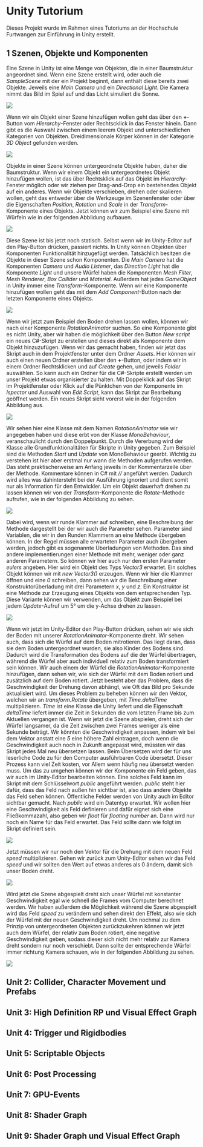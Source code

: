 # Unity Tutorium
Dieses Projekt wurde im Rahmen eines Tutoriums an der Hochschule Furtwangen zur Einführung in Unity erstellt.

## 1 Szenen, Objekte und Komponenten
Eine Szene in Unity ist eine Menge von Objekten, die in einer Baumstruktur angeordnet sind. Wenn eine Szene erstellt wird, oder auch die <i>SampleScene</i> mit der ein Projekt beginnt, dann enthält diese bereits zwei Objekte. Jeweils eine <i>Main Camera</i> und ein <i>Directional Light</i>. Die Kamera nimmt das Bild im Spiel auf und das Licht simuliert die Sonne.

![](Images/NewSceneHierarchy.png)

Wenn wir ein Objekt einer Szene hinzufügen wollen geht das über den <b>+</b>-Button vom <i>Hierarchy</i>-Fenster oder Rechtscklick in das Fenster hinein. Dann gibt es die Auswahl zwischen einem leerem Objekt und unterschiedlichen Kategorien von Objekten. Dreidimensionale Körper können in der Kategorie <i>3D Object</i> gefunden werden.

![](Images/Add3DObject.png)

Objekte in einer Szene können untergeordnete Objekte haben, daher die Baumstruktur. Wenn wir einem Objekt ein untergeordnetes Objekt hinzufügen wollen, ist das über Rechtsklick auf das Objekt im <i>Hierarchy</i>-Fenster möglich oder wir ziehen per Drag-and-Drop ein bestehendes Objekt auf ein anderes. Wenn wir Objekte verschieben, drehen oder skalieren wollen, geht das entweder über die Werkzeuge im Szenenfenster oder über die Eigenschaften <i>Position</i>, <i>Rotation</i> und <i>Scale</i> in der <i>Transform</i>-Komponente eines Objekts. Jetzt können wir zum Beispiel eine Szene mit Würfeln wie in der folgenden Abbildung aufbauen.

![](Images/Scene1.png)

Diese Szene ist bis jetzt noch statisch. Selbst wenn wir im Unity-Editor auf den Play-Button drücken, passiert nichts. In Unity können Objekten über Komponenten Funktionalität hinzugefügt werden. Tatsächlich besitzen die Objekte in dieser Szene schon Komponenten. Die <i>Main Camera</i> hat die Komponenten <i>Camera</i> und <i>Audio Listener</i>, das <i>Direction Light</i> hat die Komponente <i>Light</i> und unsere Würfel haben die Komponenten <i>Mesh Filter</i>, <i>Mesh Renderer</i>, <i>Box Collider</i> und <i>Material</i>. Außerdem hat jedes <i>GameObject</i> in Unity immer eine <i>Transform</i>-Komponente. Wenn wir eine Komponente hinzufügen wollen geht das mit dem <i>Add Component</i>-Button nach der letzten Komponente eines Objekts.

![](Images/AddComponent.png)

Wenn wir jetzt zum Beispiel den Boden drehen lassen wollen, können wir nach einer Komponente <i>RotationAnimator</i> suchen. So eine Komponente gibt es nicht Unity, aber wir haben die möglichkeit über den Button <i>New script</i> ein neues C#-Skript zu erstellen und dieses direkt als Komponente dem Objekt hinzuzufügen. Wenn wir das gemacht haben, finden wir jetzt das Skript auch in dem Projektfenster unter dem Ordner <i>Assets</i>. Hier können wir auch einen neuen Ordner erstellen über den <b>+</b>-Button, oder indem wir in einem Ordner Rechtsklicken und auf <i>Create</i> gehen, und jeweils <i>Folder</i> auswählen. So kann auch ein Ordner für die C#-Skripte erstellt werden um unser Projekt etwas organisierter zu halten. Mit Doppelklick auf das Skript im Projektfenster oder Klick auf die Pünktchen von der Komponente im <i>Ispector</i> und Auswahl von <i>Edit Script</i>, kann das Skript zur Bearbeitung geöffnet werden. Ein neues Skript sieht vorerst wie in der folgenden Abbildung aus.

![](Images/RotationAnimator1.png)

Wir sehen hier eine Klasse mit dem Namen <i>RotationAnimator</i> wie wir angegeben haben und diese erbt von der Klasse <i>MonoBehaviour</i>, veranschaulicht durch den Doppelpunkt. Durch die Vererbung wird der Klasse alle Grundfunktionalitäten für Skripte in Unity gegeben. Zum Beispiel sind die Methoden <i>Start</i> und <i>Update</i> von MonoBehaviour geerbt. Wichtig zu verstehen ist hier aber erstmal nur wann die Methoden aufgerufen werden. Das steht praktischerweise am Anfang jeweils in der Kommentarzeile über der Methode. Kommentare können in C# mit <i>//</i> angeführt werden. Dadurch wird alles was dahintersteht bei der Ausführung ignoriert und dient somit nur als Information für den Entwickler. Um ein Objekt dauerhaft drehen zu lassen können wir von der <i>Transform</i>-Komponente die <i>Rotate</i>-Methode aufrufen, wie in der folgenden Abbildung zu sehen.

![](Images/RotationAnimator2.png)

Dabei wird, wenn wir runde Klammer auf schreiben, eine Beschreibung der Methode dargestellt bei der wir auch die Parameter sehen. Parameter sind Variablen, die wir in den Runden Klammern an eine Methode übergeben können. In der Regel müssen alle erwarteten Parameter auch übergeben werden, jedoch gibt es sogenannte Überladungen von Methoden. Das sind andere implementierungen einer Methode mit mehr, weniger oder ganz anderen Parametern. So können wir hier auch nur den ersten Parameter <i>eulers</i> angeben. Hier wird ein Objekt des Typs <i>Vector3</i> erwartet. Ein solches Objekt können wir mit <i>new Vector3()</i> erzeugen. Wenn wir hier die Klammer öffnen und eine <i>0</i> schreiben, dann sehen wir die Beschreibung einer Konstruktorüberladung mit drei Parametern <i>x</i>, <i>y</i> und <i>z</i>. Ein Konstruktor ist eine Methode zur Erzeugung eines Objekts von dem entsprechenden Typ. Diese Variante können wir verwenden, um das Objekt zum Beispiel bei jedem <i>Update</i>-Aufruf um 5° um die y-Achse drehen zu lassen.

![](Images/RotationAnimator3.png)

Wenn wir jetzt im Unity-Editor den Play-Button drücken, sehen wir wie sich der Boden mit unserer <i>RotationAnimator</i>-Komponente dreht. Wir sehen auch, dass sich die Würfel auf dem Boden mitrotieren. Das liegt daran, dass sie dem Boden untergeordnet wurden, sie also Kinder des Bodens sind. Dadurch wird die Transformation des Bodens auf die der Würfel übertragen, während die Würfel aber auch individuell relativ zum Boden transformiert sein können. Wir auch einem der Würfel die <i>RotationAnimator</i>-Komponente hinzufügen, dann sehen wir, wie sich der Würfel mit dem Boden rotiert und zusätzlich auf dem Boden rotiert. Jetzt besteht aber das Problem, dass die Geschwindigkeit der Drehung davon abhängt, wie Oft das Bild pro Sekunde aktualisiert wird. Um dieses Problem zu beheben können wir den Vektor, welchen wir an <i>transform.Rotate</i> übergeben, mit <i>Time.deltaTime</i> multiplizieren. <i>Time</i> ist eine Klasse die Unity liefert und die Eigenschaft <i>deltaTime</i> liefert immer die Zeit in Sekunden die vom letzten Frame bis zum Aktuellen vergangen ist. Wenn wir jetzt die Szene abspielen, dreht sich der Würfel langsamer, da die Zeit zwischen zwei Frames weniger als eine Sekunde beträgt. Wir könnten die Geschwindigkeit anpassen, indem wir bei dem Vektor anstatt eine <i>5</i> eine höhere Zahl eintragen, doch wenn die Geschwindigkeit auch noch in Zukunft angepasst wird, müssten wir das Skript jedes Mal neu übersetzen lassen. Beim Übersetzen wird der für uns leserliche Code zu für den Computer ausführbaren Code übersetzt. Dieser Prozess kann viel Zeit kosten, vor Allem wenn häufig neu übersetzt werden muss. Um das zu umgehen können wir der Komponente ein Feld geben, das wir auch im Unity-Editor bearbeiten können. Eine solches Feld kann im Skript mit dem Schlüsselwort <i>public</i> angeführt werden. <i>public</i> steht hier dafür, dass das Feld nach außen hin sichtbar ist, also dass andere Objekte das Feld sehen können. Öffentliche Felder werden von Unity auch im Editor sichtbar gemacht. Nach <i>public</i> wird ein Datentyp erwartet. Wir wollen hier eine Geschwindigkeit als Feld definieren und dafür eignet sich eine Fließkommazahl, also geben wir <i>float</i> für <i>floating number</i> an. Dann wird nur noch ein Name für das Feld erwartet. Das Feld sollte dann wie folgt im Skript definiert sein.

![](Images/RotationAnimator4.png)

Jetzt müssen wir nur noch den Vektor für die Drehung mit dem neuen Feld <i>speed</i> multiplizieren. Gehen wir zurück zum Unity-Editor sehen wir das Feld <i>speed</i> und wir sollten den Wert auf etwas anderes als 0 ändern, damit sich unser Boden dreht.

![](Images/RotationAnimator5.png)

Wird jetzt die Szene abgespielt dreht sich unser Würfel mit konstanter Geschwindigkeit egal wie schnell die Frames vom Computer berechnet werden. Wir haben außerdem die Möglichkeit während die Szene abgespielt wird das Feld <i>speed</i> zu verändern und sehen direkt den Effekt, also wie sich der Würfel mit der neuen Geschwindigkeit dreht. Um nochmal zu dem Prinzip von untergeordneten Objekten zurückzukehren können wir jetzt auch dem Würfel, der relativ zum Boden rotiert, eine negative Geschwindigkeit geben, sodass dieser sich nicht mehr relativ zur Kamera dreht sondern nur noch verschiebt. Dann sollte der entsprechende Würfel immer richtung Kamera schauen, wie in der folgenden Abbildung zu sehen.

![](Images/Scene1_2.png)

## Unit 2: Collider, Character Movement und Prefabs

## Unit 3: High Definition RP und Visual Effect Graph

## Unit 4: Trigger und Rigidbodies

## Unit 5: Scriptable Objects

## Unit 6: Post Processing

## Unit 7: GPU-Events

## Unit 8: Shader Graph

## Unit 9: Shader Graph und Visual Effect Graph
